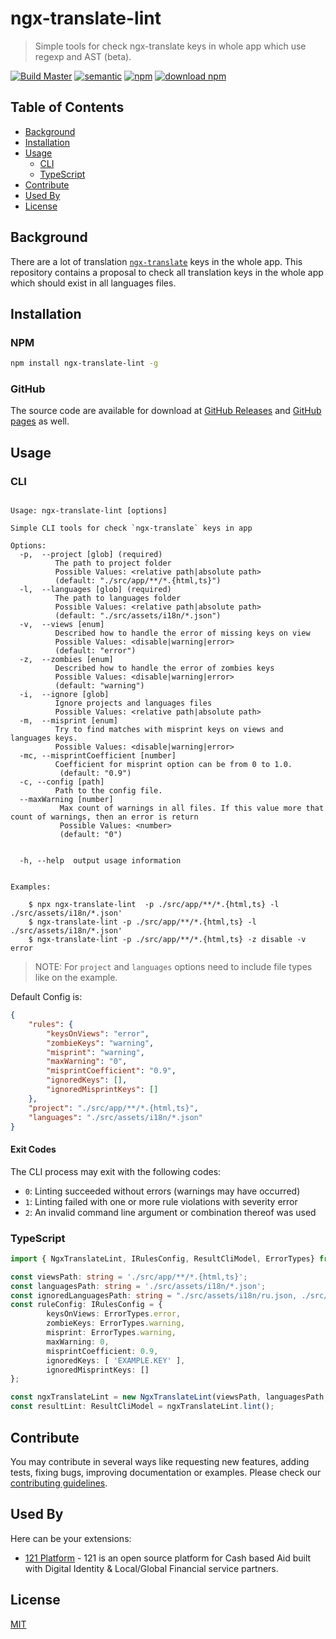 # ngx-translate-lint

> Simple tools for check ngx-translate keys in whole app which use regexp and AST (beta).

[![Build Master](https://travis-ci.com/svoboda-rabstvo/ngx-translate-lint.svg?branch=master)](https://travis-ci.com/svoboda-rabstvo/ngx-translate-lint)
[![semantic](https://img.shields.io/badge/%20%20%F0%9F%93%A6%F0%9F%9A%80-semantic--release-e10079.svg)](https://github.com/semantic-release/semantic-release)
[![npm](https://img.shields.io/npm/v/ngx-translate-lint.svg)](https://www.npmjs.com/package/ngx-translate-lint)
[![download npm](https://img.shields.io/npm/dm/ngx-translate-lint.svg)](https://www.npmjs.com/package/ngx-translate-lint)

## Table of Contents

- [Background](#background)
- [Installation](#installation)
- [Usage](#usage)
    - [CLI](#cli)
    - [TypeScript](#TypeScript)
- [Contribute](#contribute)
- [Used By](#UsedBy)
- [License](#license)

## Background

There are a lot of translation [`ngx-translate`][ngx-translate] keys in the whole app.
This repository contains a proposal to check all translation keys in the whole app
which should exist in all languages files.

## Installation

### NPM

```bash
npm install ngx-translate-lint -g
```

### GitHub

The source code are available for download
at [GitHub Releases][github-release-url] and
[GitHub pages][github-pages-url] as well.

## Usage

### CLI

```text

Usage: ngx-translate-lint [options]

Simple CLI tools for check `ngx-translate` keys in app

Options:
  -p,  --project [glob] (required)
          The path to project folder
          Possible Values: <relative path|absolute path>
          (default: "./src/app/**/*.{html,ts}")
  -l,  --languages [glob] (required)
          The path to languages folder
          Possible Values: <relative path|absolute path>
          (default: "./src/assets/i18n/*.json")
  -v,  --views [enum]
          Described how to handle the error of missing keys on view
          Possible Values: <disable|warning|error>
          (default: "error")
  -z,  --zombies [enum]
          Described how to handle the error of zombies keys
          Possible Values: <disable|warning|error>
          (default: "warning")
  -i,  --ignore [glob]
          Ignore projects and languages files
          Possible Values: <relative path|absolute path>
  -m,  --misprint [enum]
          Try to find matches with misprint keys on views and languages keys.
          Possible Values: <disable|warning|error>
  -mc, --misprintCoefficient [number]
          Coefficient for misprint option can be from 0 to 1.0.
           (default: "0.9")
  -c, --config [path]
          Path to the config file.
  --maxWarning [number]
           Max count of warnings in all files. If this value more that count of warnings, then an error is return
           Possible Values: <number>
           (default: "0")


  -h, --help  output usage information


Examples:

    $ npx ngx-translate-lint  -p ./src/app/**/*.{html,ts} -l ./src/assets/i18n/*.json'
    $ ngx-translate-lint -p ./src/app/**/*.{html,ts} -l ./src/assets/i18n/*.json'
    $ ngx-translate-lint -p ./src/app/**/*.{html,ts} -z disable -v error
```

> NOTE: For `project` and `languages` options need to include file types like on the example.

Default Config is: 
```json
{
    "rules": {
        "keysOnViews": "error",
        "zombieKeys": "warning",
        "misprint": "warning",
        "maxWarning": "0",
        "misprintCoefficient": "0.9",
        "ignoredKeys": [],
        "ignoredMisprintKeys": []
    },
    "project": "./src/app/**/*.{html,ts}",
    "languages": "./src/assets/i18n/*.json"
}
```

#### Exit Codes

The CLI process may exit with the following codes:

- `0`: Linting succeeded without errors (warnings may have occurred)
- `1`: Linting failed with one or more rule violations with severity error
- `2`: An invalid command line argument or combination thereof was used

### TypeScript

```typescript
import { NgxTranslateLint, IRulesConfig, ResultCliModel, ErrorTypes} from 'ngx-translate-lint';

const viewsPath: string = './src/app/**/*.{html,ts}';
const languagesPath: string = './src/assets/i18n/*.json';
const ignoredLanguagesPath: string = "./src/assets/i18n/ru.json, ./src/assets/i18n/ru-RU.json";
const ruleConfig: IRulesConfig = {
        keysOnViews: ErrorTypes.error,
        zombieKeys: ErrorTypes.warning,
        misprint: ErrorTypes.warning,
        maxWarning: 0,
        misprintCoefficient: 0.9,
        ignoredKeys: [ 'EXAMPLE.KEY' ],
        ignoredMisprintKeys: []
};

const ngxTranslateLint = new NgxTranslateLint(viewsPath, languagesPath, ignoredLanguagesPath, ruleConfig)
const resultLint: ResultCliModel = ngxTranslateLint.lint();

```

## Contribute

You may contribute in several ways like requesting new features,
adding tests, fixing bugs, improving documentation or examples.
Please check our [contributing guidelines][contributing].

## Used By

Here can be your extensions:

- [121 Platform](https://github.com/global-121/121-platform) - 121 is an open source platform for Cash based Aid built with Digital Identity & Local/Global Financial service partners.

## License

[MIT][license-url]

[ngx-translate]: https://github.com/ngx-translate/core
[travis-shield]: https://img.shields.io/travis/svoboda-rabstvo/ngx-translate-lint/master.svg
[travis-url]: https://travis-ci.com/svoboda-rabstvo/ngx-translate-lint/branches
[semantic-shield]: https://img.shields.io/badge/%20%20%F0%9F%93%A6%F0%9F%9A%80-semantic--release-e10079.svg
[semantic-url]: https://github.com/semantic-release/semantic-release
[npm-shield]: https://img.shields.io/npm/v/svoboda-rabstvo/ngx-translate-lint.svg
[npm-url]: https://www.npmjs.com/package/ngx-translate-lint
[npm]: https://www.npmjs.com
[node-js]: https://nodejs.org
[github-shield]: https://img.shields.io/github/release/svoboda-rabstvo/ngx-translate-lint.svg?label=github
[github-url]: https://github.com/svoboda-rabstvo/ngx-translate-lint
[github-release-url]: https://github.com/svoboda-rabstvo/ngx-translate-lint/releases
[github-pages-url]: https://svoboda-rabstvo.github.io/ngx-translate-lint/
[schema-url]: http://json-schema.org/
[web-url]: https://schema.linterhub.com
[doc-url]: https://github.com/svoboda-rabstvo/ngx-translate-lint/blob/develop/doc
[license-url]: https://github.com/svoboda-rabstvo/ngx-translate-lint/blob/develop/LICENSE.md
[meta-url]: https://en.wikipedia.org/wiki/List_of_software_package_management_systems#Meta_package_managers
[contributing]: https://github.com/svoboda-rabstvo/ngx-translate-lint/blob/develop/.github/CONTRIBUTING.md
